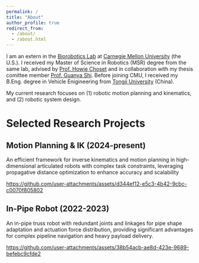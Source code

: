 ```yaml
---
permalink: /
title: "About"
author_profile: true
redirect_from: 
  - /about/
  - /about.html
---
```


I am an extern in the [Biorobotics Lab](https://biorobotics.org/) at [Carnegie Mellon University](https://www.ri.cmu.edu/) (the U.S.). I received my Master of Science in Robotics (MSR) degree from the same lab, advised by [Prof. Howie Choset](https://www.cs.cmu.edu/~choset/) and in collaboration with my thesis comittee member [Prof. Guanya Shi](https://www.gshi.me/). Before joining CMU, I received my B.Eng. degree in Vehicle Enigineering from [Tongji University](https://www.tongji.edu.cn/) (China).

My current research focuses on (1) robotic motion planning and kinematics, and (2) robotic system design.

Selected Research Projects
======

## Motion Planning & IK (2024-present)

An efficient framework for inverse kinematics and motion planning in high-dimensional articulated robots with complex task constraints, leveraging propagative distance optimization to enhance accuracy and scalability

https://github.com/user-attachments/assets/d344ef12-e5c3-4b42-9cbc-c0070f805802

## In-Pipe Robot (2022-2023)

An in-pipe truss robot with redundant joints and linkages for pipe shape adaptation and actuation force distribution, providing significant advantages for complex pipeline navigation and heavy payload delivery.

https://github.com/user-attachments/assets/38b54acb-ae8d-423e-9689-befebc9cfde2
